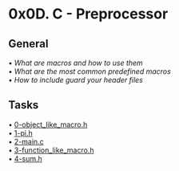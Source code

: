 # 0x0D. C - Preprocessor

## General
  • *What are macros and how to use them*</br>
  • *What are the most common predefined macros*</br>
  • *How to include guard your header files*</br>

## Tasks
  • [ 0-object_like_macro.h]()</br>
  • [1-pi.h]()</br>
  • [2-main.c]()</br>
  • [3-function_like_macro.h]()</br>
  • [4-sum.h]()</br>

